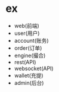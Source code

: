 # ex
- web(前端)
- user(用户)
- account(账务)
- order(订单)
- engine(撮合)
- rest(API)
- websocket(API)
- wallet(充提)
- admin(后台)